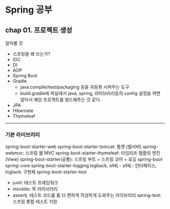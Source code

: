 # Spring 공부

## chap 01. 프로젝트 생성
알아볼 것 
- 스프링을 왜 쓰는가?
- IOC
- DI
- AOP
- Spring Boot
- Gradle
  - java complie/test/packaging 등을 자동화 시켜주는 도구 
  - build.gradle에 파일에서 java, spring, 라이브러리등의 config 설정을 하면 알아서 해당 프로젝트를 빌드해주는 것 같다.
- JPA
- Hibernate
- Thymeleaf
----
### 기본 라이브러리
spring-boot-starter-web
spring-boot-starter-tomcat: 톰캣 (웹서버)
spring-webmvc: 스프링 웹 MVC 
spring-boot-starter-thymeleaf: 타임리프 템플릿 엔진(View)
spring-boot-starter(공통): 스프링 부트 + 스프링 코어 + 로깅
    spring-boot spring-core
    spring-boot-starter-logging logback, slf4j
        - slf4j : 인터페이스, logtack: 구현체
spring-boot-starter-test
- junit: 테스트 프레임워크
- mockito: 목 라이브러리
- assertj: 테스트 코드를 좀 더 편하게 작성하게 도와주는 라이브러리 spring-test: 스프링 통합 테스트 지원